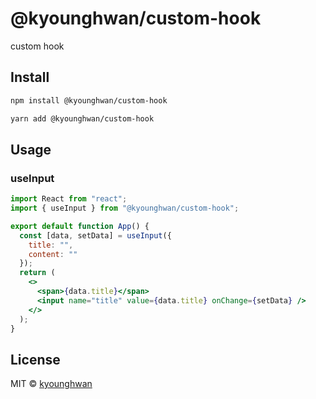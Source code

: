 # @kyounghwan/custom-hook

custom hook

## Install

```bash
npm install @kyounghwan/custom-hook
```

```bash
yarn add @kyounghwan/custom-hook
```

## Usage

### useInput

```jsx
import React from "react";
import { useInput } from "@kyounghwan/custom-hook";

export default function App() {
  const [data, setData] = useInput({
    title: "",
    content: ""
  });
  return (
    <>
      <span>{data.title}</span>
      <input name="title" value={data.title} onChange={setData} />
    </>
  );
}
```

## License

MIT © [kyounghwan](https://github.com/Kyounghwan01)
